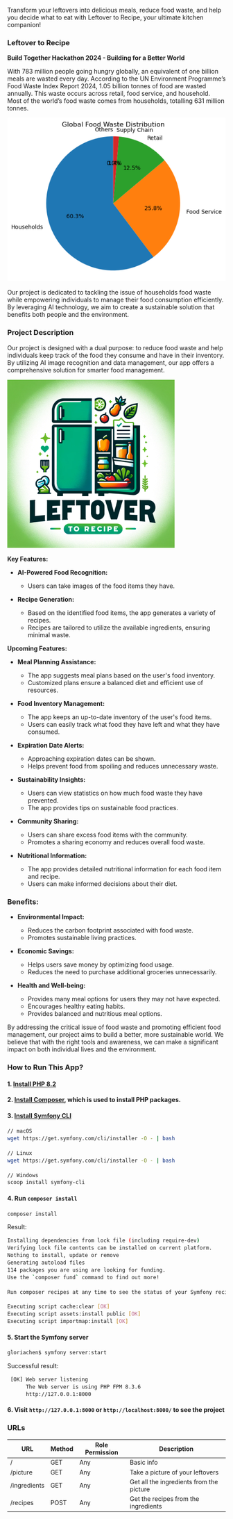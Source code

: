 Transform your leftovers into delicious meals, reduce food waste, and help you decide what to eat with Leftover to Recipe, your ultimate kitchen companion!

### Leftover to Recipe
**Build Together Hackathon 2024 - Building for a Better World**

With 783 million people going hungry globally, an equivalent of one billion meals are wasted every day. According to the UN Environment Programme’s Food Waste Index Report 2024, 1.05 billion tonnes of food are wasted annually. This waste occurs across retail, food service, and household. Most of the world’s food waste comes from households, totalling 631 million tonnes.

![Food Waste Pie Chart](public/img/foodwastePiechart.png)

Our project is dedicated to tackling the issue of households food waste while empowering individuals to manage their food consumption efficiently. By leveraging AI technology, we aim to create a sustainable solution that benefits both people and the environment.

### Project Description
Our project is designed with a dual purpose: to reduce food waste and help individuals keep track of the food they consume and have in their inventory. By utilizing AI image recognition and data management, our app offers a comprehensive solution for smarter food management.

![leftover to recipe logo](public/logo.png)

**Key Features:**

- **AI-Powered Food Recognition:**
  - Users can take images of the food items they have.

- **Recipe Generation:**
  - Based on the identified food items, the app generates a variety of recipes.
  - Recipes are tailored to utilize the available ingredients, ensuring minimal waste.

**Upcoming Features:**

- **Meal Planning Assistance:**
  - The app suggests meal plans based on the user's food inventory.
  - Customized plans ensure a balanced diet and efficient use of resources.

- **Food Inventory Management:**
  - The app keeps an up-to-date inventory of the user's food items.
  - Users can easily track what food they have left and what they have consumed.

- **Expiration Date Alerts:**
  - Approaching expiration dates can be shown.
  - Helps prevent food from spoiling and reduces unnecessary waste.

- **Sustainability Insights:**
  - Users can view statistics on how much food waste they have prevented.
  - The app provides tips on sustainable food practices.

- **Community Sharing:**
  - Users can share excess food items with the community.
  - Promotes a sharing economy and reduces overall food waste.

- **Nutritional Information:**
  - The app provides detailed nutritional information for each food item and recipe.
  - Users can make informed decisions about their diet.

### Benefits:
- **Environmental Impact:**
  - Reduces the carbon footprint associated with food waste.
  - Promotes sustainable living practices.

- **Economic Savings:**
  - Helps users save money by optimizing food usage.
  - Reduces the need to purchase additional groceries unnecessarily.

- **Health and Well-being:**
  - Provides many meal options for users they may not have expected.
  - Encourages healthy eating habits.
  - Provides balanced and nutritious meal options.

By addressing the critical issue of food waste and promoting efficient food management, our project aims to build a better, more sustainable world. We believe that with the right tools and awareness, we can make a significant impact on both individual lives and the environment.

### How to Run This App?

#### 1. [Install PHP 8.2](https://php.watch/articles/install-php82-ubuntu-debian)
#### 2. [Install Composer](https://getcomposer.org/download/), which is used to install PHP packages.
#### 3. [Install Symfony CLI](https://symfony.com/download)
```bash
// macOS
wget https://get.symfony.com/cli/installer -O - | bash

// Linux
wget https://get.symfony.com/cli/installer -O - | bash

// Windows
scoop install symfony-cli
```

#### 4. Run `composer install`
```bash
composer install
```

Result:
```bash
Installing dependencies from lock file (including require-dev)
Verifying lock file contents can be installed on current platform.
Nothing to install, update or remove
Generating autoload files
114 packages you are using are looking for funding.
Use the `composer fund` command to find out more!

Run composer recipes at any time to see the status of your Symfony recipes.

Executing script cache:clear [OK]
Executing script assets:install public [OK]
Executing script importmap:install [OK]
```

#### 5. Start the Symfony server
```bash
gloriachen$ symfony server:start
```

Successful result:
```bash
 [OK] Web server listening                                                                                              
      The Web server is using PHP FPM 8.3.6                                                                             
      http://127.0.0.1:8000   
```

#### 6. Visit `http://127.0.0.1:8000` or `http://localhost:8000/` to see the project

### URLs
| URL | Method  | Role Permission | Description  |
|---|---|---|---|
| / | GET  | Any | Basic info |
| /picture | GET  | Any | Take a picture of your leftovers | 
| /ingredients | GET | Any | Get all the ingredients from the picture |
| /recipes | POST  | Any | Get the recipes from the ingredients |

